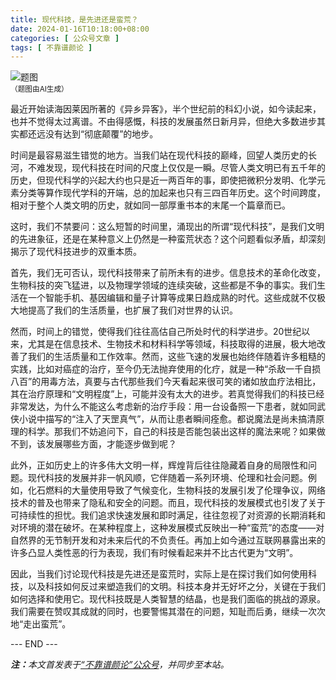 ```yaml
---
title: 现代科技，是先进还是蛮荒？
date: 2024-01-16T10:18:00+08:00
categories: [ 公众号文章 ]
tags: [ 不靠谱颜论 ]
---
```


<div class="p-3 text-center">
  <img class="img-fluid" src="/images/2024/0116/01.png" alt="题图" style="max-width:640px">
  <div><small>（题图由AI生成）</small></div>
</div>

最近开始读海因莱因所著的《异乡异客》，半个世纪前的科幻小说，如今读起来，也并不觉得太过离谱。不由得感慨，科技的发展虽然日新月异，但绝大多数进步其实都还远没有达到“彻底颠覆”的地步。

时间是最容易滋生错觉的地方。当我们站在现代科技的巅峰，回望人类历史的长河，不难发现，现代科技在时间的尺度上仅仅是一瞬。尽管人类文明已有五千年的历史，但现代科学的兴起大约也只是近一两百年的事，即使把微积分发明、化学元素分类等算作现代学科的开端，总的加起来也只有三四百年历史。这个时间跨度，相对于整个人类文明的历史，就如同一部厚重书本的末尾一个篇章而已。

这时，我们不禁要问：这么短暂的时间里，涌现出的所谓“现代科技”，是我们文明的先进象征，还是在某种意义上仍然是一种蛮荒状态？这个问题看似矛盾，却深刻揭示了现代科技进步的双重本质。

首先，我们无可否认，现代科技带来了前所未有的进步。信息技术的革命化改变，生物科技的突飞猛进，以及物理学领域的连续突破，这些都是不争的事实。我们生活在一个智能手机、基因编辑和量子计算等成果日趋成熟的时代。这些成就不仅极大地提高了我们的生活质量，也扩展了我们对世界的认识。

然而，时间上的错觉，使得我们往往高估自己所处时代的科学进步。20世纪以来，尤其是在信息技术、生物技术和材料科学等领域，科技取得的进展，极大地改善了我们的生活质量和工作效率。然而，这些飞速的发展也始终伴随着许多粗糙的实践，比如对癌症的治疗，至今仍无法抛弃使用的化疗，就是一种“杀敌一千自损八百”的用毒方法，真要与古代那些我们今天看起来很可笑的诸如放血疗法相比，其在治疗原理和“文明程度”上，可能并没有太大的进步。若真觉得我们的科技已经非常发达，为什么不能这么考虑新的治疗手段：用一台设备照一下患者，就如同武侠小说中描写的“注入了天罡真气”，从而让患者瞬间痊愈。都说魔法是尚未搞清原理的科学。那我们不妨追问下，自己的科技是否能包装出这样的魔法来呢？如果做不到，该发展哪些方面，才能逐步做到呢？

此外，正如历史上的许多伟大文明一样，辉煌背后往往隐藏着自身的局限性和问题。现代科技的发展并非一帆风顺，它伴随着一系列环境、伦理和社会问题。例如，化石燃料的大量使用导致了气候变化，生物科技的发展引发了伦理争议，网络技术的普及也带来了隐私和安全的问题。而且，现代科技的发展模式也引发了关于可持续性的担忧。我们追求快速发展和即时满足，往往忽视了对资源的长期消耗和对环境的潜在破坏。在某种程度上，这种发展模式反映出一种“蛮荒”的态度——对自然界的无节制开发和对未来后代的不负责任。再加上如今通过互联网暴露出来的许多凸显人类性恶的行为表现，我们有时候看起来并不比古代更为“文明”。

因此，当我们讨论现代科技是先进还是蛮荒时，实际上是在探讨我们如何使用科技，以及科技如何反过来塑造我们的文明。科技本身并无好坏之分，关键在于我们如何选择和使用它。现代科技既是人类智慧的结晶，也是我们面临的挑战的源泉。我们需要在赞叹其成就的同时，也要警惕其潜在的问题，知耻而后勇，继续一次次地“走出蛮荒”。

<div class="p-5 text-center">--- END ---</div>

<i><b>注：</b>本文首发表于[“不靠谱颜论”公众号](https://mp.weixin.qq.com/s/SKFjyR8MAw8qCyAZB-Ngzg)，并同步至本站。</i>
